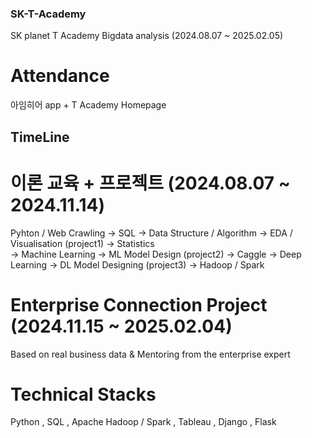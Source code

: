 ### SK-T-Academy
SK planet T Academy Bigdata analysis (2024.08.07 ~ 2025.02.05)

# Attendance  

아임히어 app + T Academy Homepage

## TimeLine  

# 이론 교육 + 프로젝트 (2024.08.07 ~ 2024.11.14)  
Pyhton / Web Crawling -> SQL -> Data Structure / Algorithm -> EDA / Visualisation (project1) -> Statistics  
-> Machine Learning -> ML Model Design (project2) -> Caggle -> Deep Learning -> DL Model Designing (project3) -> Hadoop / Spark  

# Enterprise Connection Project (2024.11.15 ~ 2025.02.04)  
Based on real business data & Mentoring from the enterprise expert  

# Technical Stacks  
Python , SQL , Apache Hadoop / Spark , Tableau , Django , Flask
